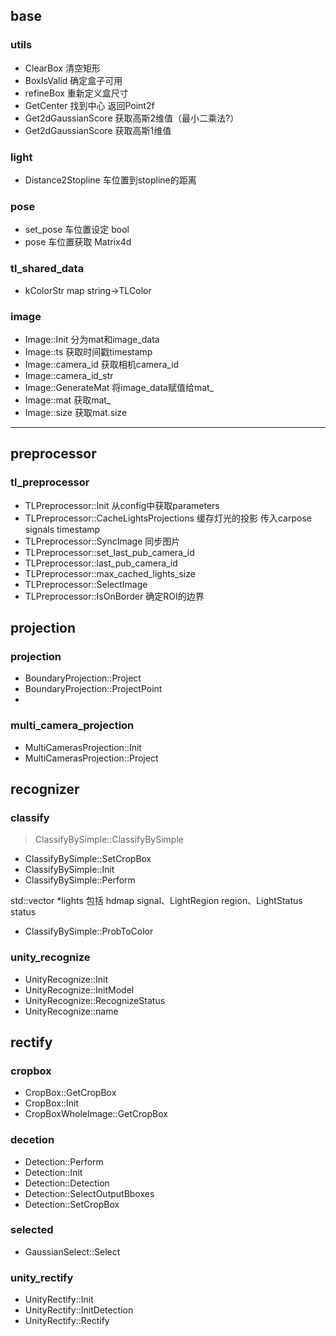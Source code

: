 ## base 

### utils
- ClearBox 清空矩形
- BoxIsValid 确定盒子可用
- refineBox 重新定义盒尺寸
- GetCenter 找到中心 返回Point2f
- Get2dGaussianScore 获取高斯2维值（最小二乘法?）
- Get2dGaussianScore 获取高斯1维值


### light
- Distance2Stopline 车位置到stopline的距离

### pose
- set_pose 车位置设定 bool
- pose 车位置获取 Matrix4d

### tl_shared_data
- kColorStr map string->TLColor

### image
- Image::Init 分为mat和image_data
- Image::ts 获取时间戳timestamp
- Image::camera_id 获取相机camera_id
- Image::camera_id_str
- Image::GenerateMat 将image_data赋值给mat_
- Image::mat 获取mat_
- Image::size 获取mat.size

***

## preprocessor

### tl_preprocessor
- TLPreprocessor::Init 从config中获取parameters
- TLPreprocessor::CacheLightsProjections 缓存灯光的投影 传入carpose signals timestamp
- TLPreprocessor::SyncImage 同步图片
- TLPreprocessor::set_last_pub_camera_id
- TLPreprocessor::last_pub_camera_id
- TLPreprocessor::max_cached_lights_size
- TLPreprocessor::SelectImage
- TLPreprocessor::IsOnBorder 确定ROI的边界


## projection

### projection
- BoundaryProjection::Project 
- BoundaryProjection::ProjectPoint
- 
### multi_camera_projection
-  MultiCamerasProjection::Init
-  MultiCamerasProjection::Project


## recognizer
### classify
> ClassifyBySimple::ClassifyBySimple
- ClassifyBySimple::SetCropBox
- ClassifyBySimple::Init
- ClassifyBySimple::Perform

std::vector<LightPtr> *lights 包括 hdmap signal、LightRegion region、LightStatus status


- ClassifyBySimple::ProbToColor


### unity_recognize
- UnityRecognize::Init
- UnityRecognize::InitModel
- UnityRecognize::RecognizeStatus
- UnityRecognize::name


## rectify
### cropbox
- CropBox::GetCropBox
- CropBox::Init
- CropBoxWholeImage::GetCropBox

### decetion
- Detection::Perform
- Detection::Init
- Detection::Detection
- Detection::SelectOutputBboxes
- Detection::SetCropBox

 
### selected
- GaussianSelect::Select


### unity_rectify
- UnityRectify::Init
- UnityRectify::InitDetection
- UnityRectify::Rectify